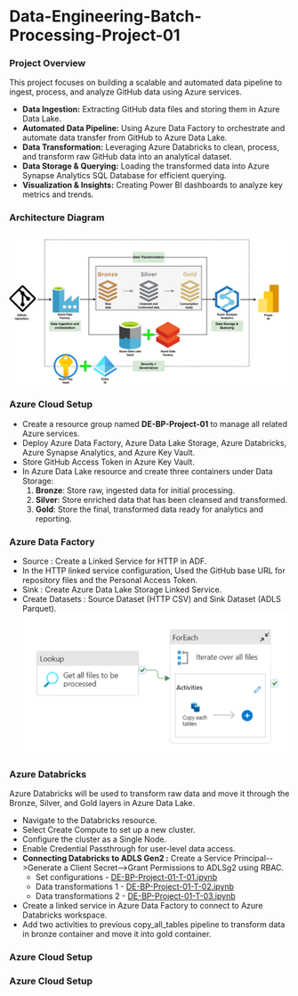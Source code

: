 # Data-Engineering-Batch-Processing-Project-01
### **Project Overview**
This project focuses on building a scalable and automated data pipeline to ingest, process, and analyze GitHub data using Azure services. 

- **Data Ingestion:** Extracting GitHub data files and storing them in Azure Data Lake.  
- **Automated Data Pipeline:** Using Azure Data Factory to orchestrate and automate data transfer from GitHub to Azure Data Lake.  
- **Data Transformation:** Leveraging Azure Databricks to clean, process, and transform raw GitHub data into an analytical dataset.  
- **Data Storage & Querying:** Loading the transformed data into Azure Synapse Analytics SQL Database for efficient querying.  
- **Visualization & Insights:** Creating Power BI dashboards to analyze key metrics and trends.  

### **Architecture Diagram**
![Architecture-Diagram](Architecture-Diagram.png?raw=true)

### **Azure Cloud Setup**
- Create a resource group named **DE-BP-Project-01** to manage all related Azure services. 
- Deploy Azure Data Factory, Azure Data Lake Storage, Azure Databricks, Azure Synapse Analytics, and Azure Key Vault.
- Store GitHub Access Token in Azure Key Vault.
- In Azure Data Lake resource and create three containers under Data Storage:  
   1. **Bronze**: Store raw, ingested data for initial processing.
   2. **Silver**: Store enriched data that has been cleansed and transformed.
   3. **Gold**: Store the final, transformed data ready for analytics and reporting.

### **Azure Data Factory**
- Source : Create a Linked Service for HTTP in ADF.
- In the HTTP linked service configuration, Used the GitHub base URL for repository files and the Personal Access Token.
- Sink : Create Azure Data Lake Storage Linked Service.
- Create Datasets : Source Dataset (HTTP CSV) and Sink Dataset (ADLS Parquet).
![ADF-Ingestion-Pipeline](ADF-Ingestion-Pipeline.PNG?raw=true)
  
### **Azure Databricks**
Azure Databricks will be used to transform raw data and move it through the Bronze, Silver, and Gold layers in Azure Data Lake.

- Navigate to the Databricks resource.
- Select Create Compute to set up a new cluster.
- Configure the cluster as a Single Node.
- Enable Credential Passthrough for user-level data access.
- **Connecting Databricks to ADLS Gen2 :** Create a Service Principal-->Generate a Client Secret-->Grant Permissions to ADLSg2 using RBAC.
   - Set configurations - [DE-BP-Project-01-T-01.ipynb](DE-BP-Project-01-Transformation/DE-BP-Project-01-T-01.ipynb)
   - Data transformations 1 - [DE-BP-Project-01-T-02.ipynb](DE-BP-Project-01-Transformation/DE-BP-Project-01-T-02.ipynb)
   - Data transformations 2 - [DE-BP-Project-01-T-03.ipynb](DE-BP-Project-01-Transformation/DE-BP-Project-01-T-03.ipynb)
- Create a linked service in Azure Data Factory to connect to Azure Databricks workspace.
- Add two activities to previous copy_all_tables pipeline to transform data in bronze container and move it into gold container.
       
### **Azure Cloud Setup**

### **Azure Cloud Setup**
